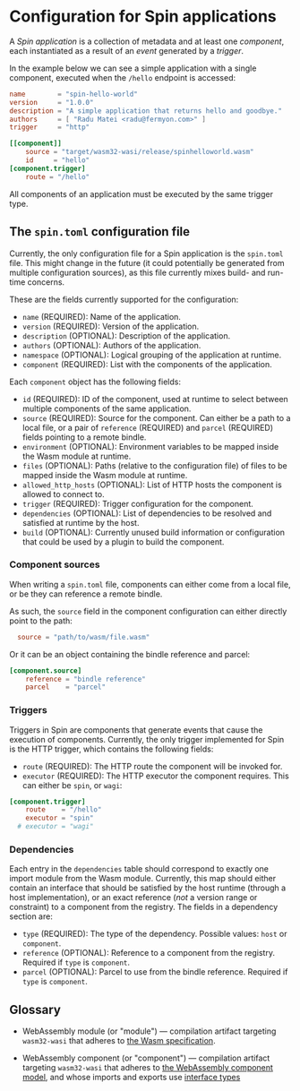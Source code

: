 # Configuration for Spin applications

A _Spin application_ is a collection of metadata and at least one _component_,
each instantiated as a result of an _event_ generated by a _trigger_.

In the example below we can see a simple application with a single component,
executed when the `/hello` endpoint is accessed:

```toml
name        = "spin-hello-world"
version     = "1.0.0"
description = "A simple application that returns hello and goodbye."
authors     = [ "Radu Matei <radu@fermyon.com>" ]
trigger     = "http"

[[component]]
    source = "target/wasm32-wasi/release/spinhelloworld.wasm"
    id     = "hello"
[component.trigger]
    route = "/hello"
```

All components of an application must be executed by the same trigger type.

## The `spin.toml` configuration file

Currently, the only configuration file for a Spin application is the `spin.toml`
file. This might change in the future (it could potentially be generated from
multiple configuration sources), as this file currently mixes build- and
run-time concerns.

These are the fields currently supported for the configuration:

- `name` (REQUIRED): Name of the application.
- `version` (REQUIRED): Version of the application.
- `description` (OPTIONAL): Description of the application.
- `authors` (OPTIONAL): Authors of the application.
- `namespace` (OPTIONAL): Logical grouping of the application at runtime.
- `component` (REQUIRED): List with the components of the application.

Each `component` object has the following fields:

- `id` (REQUIRED): ID of the component, used at runtime to select between
  multiple components of the same application.
- `source` (REQUIRED): Source for the component. Can either be a path to a local
  file, or a pair of `reference` (REQUIRED) and `parcel` (REQUIRED) fields
  pointing to a remote bindle.
- `environment` (OPTIONAL): Environment variables to be mapped inside the Wasm
  module at runtime.
- `files` (OPTIONAL): Paths (relative to the configuration file) of files to be
  mapped inside the Wasm module at runtime.
- `allowed_http_hosts` (OPTIONAL): List of HTTP hosts the component is allowed
  to connect to.
- `trigger` (REQUIRED): Trigger configuration for the component.
- `dependencies` (OPTIONAL): List of dependencies to be resolved and satisfied
  at runtime by the host.
- `build` (OPTIONAL): Currently unused build information or configuration that
  could be used by a plugin to build the component.

### Component sources

When writing a `spin.toml` file, components can either come from a local file,
or be they can reference a remote bindle.

As such, the `source` field in the component configuration can either directly
point to the path:

```toml
  source = "path/to/wasm/file.wasm"
```

Or it can be an object containing the bindle reference and parcel:

```toml
[component.source]
    reference = "bindle reference"
    parcel    = "parcel"
```

### Triggers

Triggers in Spin are components that generate events that cause the execution of
components. Currently, the only trigger implemented for Spin is the HTTP
trigger, which contains the following fields:

- `route` (REQUIRED): The HTTP route the component will be invoked for.
- `executor` (REQUIRED): The HTTP executor the component requires. This can
  either be `spin`, or `wagi`:

```toml
[component.trigger]
    route    = "/hello"
    executor = "spin"
  # executor = "wagi"
```

### Dependencies

Each entry in the `dependencies` table should correspond to exactly one import
module from the Wasm module. Currently, this map should either contain an
interface that should be satisfied by the host runtime (through a host
implementation), or an exact reference (_not_ a version range or constraint) to
a component from the registry. The fields in a dependency section are:

- `type` (REQUIRED): The type of the dependency. Possible values: `host` or
  `component`.
- `reference` (OPTIONAL): Reference to a component from the registry. Required
  if `type` is `component`.
- `parcel` (OPTIONAL): Parcel to use from the bindle reference. Required if
  `type` is `component`.

## Glossary

- WebAssembly module (or "module") — compilation artifact targeting
  `wasm32-wasi` that adheres to
  [the Wasm specification](https://webassembly.org/specs/).

- WebAssembly component (or "component") — compilation artifact targeting
  `wasm32-wasi` that adheres to
  [the WebAssembly component model](https://github.com/WebAssembly/component-model/blob/main/design/high-level/Goals.md),
  and whose imports and exports use
  [interface types](https://github.com/WebAssembly/interface-types)
